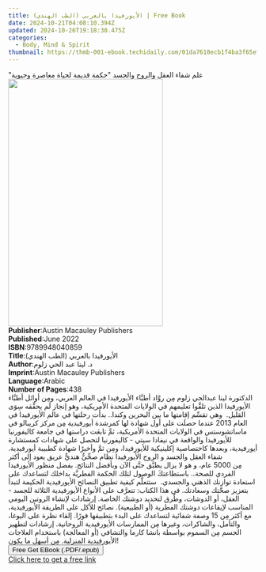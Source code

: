 ```yaml
---
title: (الأيورفيدا بالعربي (الطب الهندي | Free Book
date: 2024-10-21T04:08:10.394Z
updated: 2024-10-26T19:18:30.475Z
categories:
  - Body, Mind & Spirit
thumbnail: https://thmb-001-ebook.techidaily.com/01da7618ecb1f4ba3f65eff78bf468d6caee3f710d4783cf89f31373b4c7456b.jpg
---
```

<main id="book-container">
  <div class="flex flex-col">
    <div class="book-brief flex-1 py-6 px-4 sm:p-6 md:py-10 md:px-8">
      <!-- brief-->
      <div class="book-brief-main">
        "علم شفاء العقل والروح والجسد "حكمة قديمة لحياة معاصرة وحيوية
      </div>
    </div>
    <div
      class="book-meta-info flex-1 grid gap-4 col-start-1 col-end-3 row-start-1 sm:mb-6 sm:grid-cols-4 lg:gap-6 lg:col-start-2 lg:row-end-6 lg:row-span-6 lg:mb-0"
    >
      <div
        class="book-meta-info-left place-content-center mt-4 p-4 text-sm leading-6 col-start-2 col-span-2 dark:text-slate-400"
      >
        <img
          class="w-full h-500 object-cover rounded-lg sm:h-255 sm:col-span-2 lg:col-span-full"
          src="https://img-001-ebook.techidaily.com/5d262a911dea6b2ce1291c8ad8c727776446055572fbc6119fac7a73739bdef3.jpg"
          alt=""
          width="312"
          height="500"
        />
      </div>
      <div
        class="book-meta-info-right mt-2 col-start-1 row-start-2 col-span-3 self-center"
      >
        <!-- meta data  -->
        <div class="flex flex-col px-4 md:px-8">
          <div class="flex-1">
            <strong>Publisher</strong>:<span class="px-2"
              >Austin Macauley Publishers</span
            >
          </div>
          <div class="flex-1">
            <strong>Published</strong>:<span class="px-2">June 2022</span>
          </div>
          <div class="flex-1">
            <strong>ISBN</strong>:<span class="px-2">9789948040859</span>
          </div>
          <div class="flex-1">
            <strong>Title</strong>:<span class="px-2"
              >(الأيورفيدا بالعربي (الطب الهندي</span
            >
          </div>
          <div class="flex-1">
            <strong>Author</strong>:<span class="px-2"
              >د. لينا عبد الحي زلوم</span
            >
          </div>
          <div class="flex-1">
            <strong>Imprint</strong>:<span class="px-2"
              >Austin Macauley Publishers</span
            >
          </div>
          <div class="flex-1">
            <strong>Language</strong>:<span class="px-2">Arabic</span>
          </div>
          <div class="flex-1">
            <strong>Number of Pages</strong>:<span class="px-2">438</span>
          </div>
        </div>
      </div>
    </div>
    <div class="book-description flex-1 py-6 px-4 sm:p-6 md:py-10 md:px-8">
      <div class="book-description-main">
        <div accordion-content="" id="description">
          الدكتورة لينا عبدالحي زلوم مِن روَّاد أطبَّاء الأيورفيدا في العالم
          العربي، ومِن أوائل أطبَّاء الأيورفيدا الذين تلقَّوا تعليمهم في
          الولايات المتحدة الأمريكية، وهو إنجاز لَم يحقِّقه سِوَى القليل.
          &nbsp;وهي تقسِّم إقامتها ما بين البحرين وكندا.. بدأَت رحلتها في عالم
          الأيورفيدا في العام 2013 عندما حصلَت على أول شهادة لها كمرشدة
          أيورفيدية مِن مركز كريبالو في ماساتشوستس في الولايات المتحدة
          الأمريكية، ثمَّ تابعَت دراستها في جامعة كاليفورنيا للأيورفيدا والواقعة
          في نيفادا سيتي - كاليفورنيا لتحصل على شهادات كمستشارة أيورفيدية،
          وبعدها كاختصاصية إكلينيكية للأيورفيدا، ومِن ثمَّ وأخيرًا شهادة كطبيبة
          أيورفيدية. &nbsp; شفاء العقل والجسد و الروح الأيورفيدا نظام صحِّيٌّ
          هنديٌّ عريق يعود إلى أكثر مِن&nbsp;5000&nbsp;عام، و هو لا يزال يطبَّق
          حتَّى الآن وبأفضل النتائج. بفضل منظور الأيورفيدا الفردي للصحة..
          باستطاعتكَ الوصول لتلك الحكمة الفطريَّة بداخلك لتساعدك على استعادة
          توازنك&nbsp;الذهني والجسدي.&nbsp; ستتعلَّم كيفية تطبيق النصائح
          الأيورفيدية الحكيمة لتبدأ بتعزيز صحَّتك وسعادتك. في هذا الكتاب:
          تتعرَّف على الأنواع الأيورفيدية الثلاثة للجسد - العقل، أو الدوشات،
          وطُرق لتحديد دوشتك الخاصة. إرشادات لإنشاء الروتين اليومي المناسب
          لإيقاعات دوشتك الفطرية (أو الطبيعية). نصائح للأكل على الطريقة
          الأيورفيدية، مع أكثر مِن&nbsp;15&nbsp;وصفة شفائية لتساعدك على البدء
          بتطبيقها فورًا. إلقاء نظرة على اليوغا، والتأمل، والشاكرات، وغيرها مِن
          الممارسات الأيورفيدية الروحانية. إرشادات لتطهير الجسم مِن السموم
          بواسطة بانشا كارما والتشافي (أو المعالجة) باستخدام العلاجات
          الأيورفيدية المنزلية. مِن أسهل ما يكون!
        </div>
      </div>
    </div>
    <div class="book-excerpts flex-1 py-6 px-4 sm:p-6 md:py-10 md:px-8"></div>
    <div
      class="book-about-author flex-1 py-6 px-4 sm:p-6 md:py-10 md:px-8"
    ></div>
    <div class="book-free-get flex-1 py-6 px-4 sm:p-6 md:py-10 md:px-8">
      <button
        id="btn-free-get"
        class="bg-blue-500 hover:bg-blue-700 text-white font-bold py-2 px-4 rounded"
      >
        Free Get EBook (.PDF/.epub)
      </button>
      <div id="countdown-display" class="px-2 text-lg mt-2"></div>
      <a
        id="free-link"
        class="hidden bg-blue-500 hover:bg-blue-700 text-white font-bold py-2 px-4 rounded"
        href="https://www.ebooks.com/en-us/book/211191677/ebook/unknown/"
        target="_blank"
        >Click here to get a free link</a
      >
    </div>
    <script>
      let countdownTime = 0;
      let countdownInterval = null;
      document
        .getElementById('btn-free-get')
        .addEventListener('click', startCountdown);
      function startCountdown() {
        countdownTime = new Date().getTime() + 60000 * 3;
        countdownInterval = setInterval(updateCountdown, 1000);
        document.getElementById('btn-free-get').disabled = true;
        document
          .getElementById('btn-free-get')
          .classList.add('bg-gray-500', 'cursor-not-allowed');
      }
      function updateCountdown() {
        let currentTime = new Date().getTime();
        let timeLeft = countdownTime - currentTime;
        let secondsLeft = Math.floor(timeLeft / 1000);
        document.getElementById('countdown-display').innerHTML =
          `Remaining time: ${secondsLeft} seconds.`;
        if (secondsLeft <= 0) {
          clearInterval(countdownInterval);
          document.getElementById('btn-free-get').classList.add('hidden');
          document.getElementById('free-link').classList.remove('hidden');
          document.getElementById('countdown-display').innerHTML = '';
        }
      }
    </script>
  </div>
</main>

<ins class="adsbygoogle"
      style="display:block"
      data-ad-client="ca-pub-7571918770474297"
      data-ad-slot="8358498916"
      data-ad-format="auto"
      data-full-width-responsive="true"></ins>
    